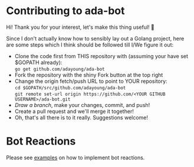 # Contributing to ada-bot

Hi! Thank you for your interest, let's make this thing useful! :tada:

Since I don't actually know how to sensibly lay out a Golang project, here are some steps which I think should be followed till I/We figure it out:

  * Clone the code first from THIS repository with (assuming your have set $GOPATH already):  
     `go get github.com/adayoung/ada-bot`
  * Fork the repository with the shiny Fork button at the top right
  * Change the origin fetch/push URL to point to YOUR repository:  
     `cd $GOPATH/src/github.com/adayoung/ada-bot`  
     `git remote set-url origin https://github.com/<YOUR GITHUB USERNAME>/ada-bot.git`
  * _Draw a branch_, make your changes, commit, and push!
  * Create a pull request and we'll merge it together!
  * Oh, that's all there is to it really. Suggestions welcome!

# Bot Reactions

Please see [examples](https://github.com/adayoung/ada-bot/tree/master/discord/bot_reactions) on how to implement bot reactions.
